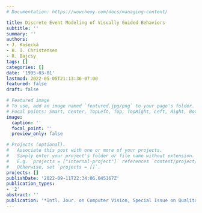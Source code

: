 ```yaml
---
# Documentation: https://wowchemy.com/docs/managing-content/

title: Discrete Event Modeling of Visually Guided Behaviors
subtitle: ''
summary: ''
authors:
- J. Košecká
- H. I. Christensen
- R. Bajcsy
tags: []
categories: []
date: '1995-03-01'
lastmod: 2022-05-05T21:13:36-07:00
featured: false
draft: false

# Featured image
# To use, add an image named `featured.jpg/png` to your page's folder.
# Focal points: Smart, Center, TopLeft, Top, TopRight, Left, Right, BottomLeft, Bottom, BottomRight.
image:
  caption: ''
  focal_point: ''
  preview_only: false

# Projects (optional).
#   Associate this post with one or more of your projects.
#   Simply enter your project's folder or file name without extension.
#   E.g. `projects = ["internal-project"]` references `content/project/deep-learning/index.md`.
#   Otherwise, set `projects = []`.
projects: []
publishDate: '2022-09-11T22:34:06.045167Z'
publication_types:
- '2'
abstract: ''
publication: '*Intl. Jour. on Computer Vision, Special Issue on Qualitative Vision*'
---
```

